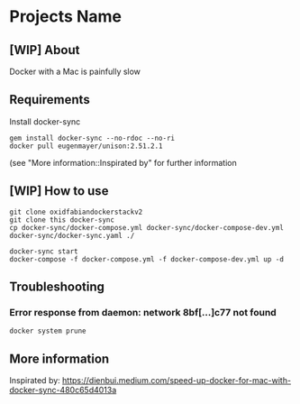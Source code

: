 # Projects Name

## [WIP] About

Docker with a Mac is painfully slow

## Requirements
Install docker-sync
```
gem install docker-sync --no-rdoc --no-ri
docker pull eugenmayer/unison:2.51.2.1
```
(see "More information::Inspirated by" for further information

## [WIP] How to use
```
git clone oxidfabiandockerstackv2
git clone this docker-sync
cp docker-sync/docker-compose.yml docker-sync/docker-compose-dev.yml docker-sync/docker-sync.yaml ./

docker-sync start
docker-compose -f docker-compose.yml -f docker-compose-dev.yml up -d

```


## Troubleshooting

### Error response from daemon: network 8bf[...]c77 not found
`docker system prune`


## More information

Inspirated by: https://dienbui.medium.com/speed-up-docker-for-mac-with-docker-sync-480c65d4013a
